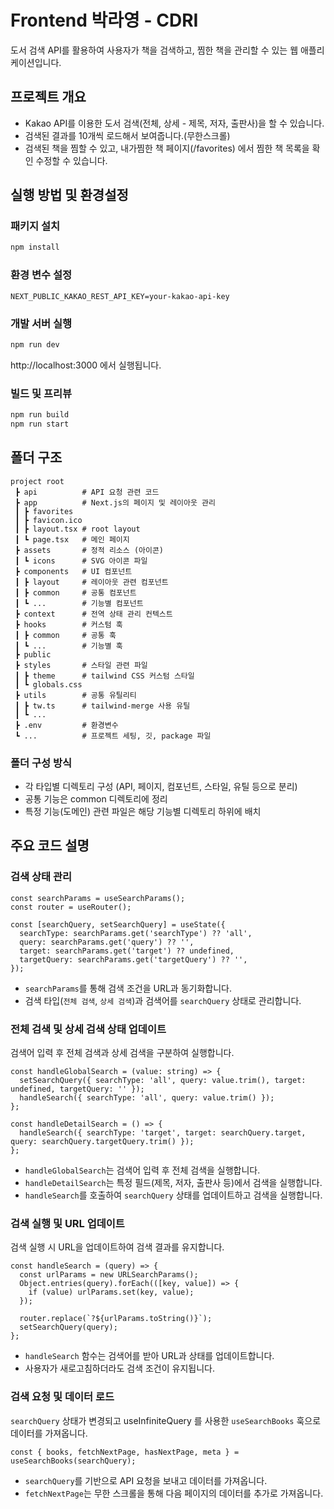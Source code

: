 # Frontend 박라영 - CDRI

도서 검색 API를 활용하여 사용자가 책을 검색하고, 찜한 책을 관리할 수 있는 웹 애플리케이션입니다.

## 프로젝트 개요

- Kakao API를 이용한 도서 검색(전체, 상세 - 제목, 저자, 출판사)을 할 수 있습니다.
- 검색된 결과를 10개씩 로드해서 보여줍니다.(무한스크롤)
- 검색된 책을 찜할 수 있고, 내가찜한 책 페이지(/favorites) 에서 찜한 책 목록을 확인 수정할 수 있습니다.

## 실행 방법 및 환경설정

### 패키지 설치

```bash
npm install
```

### 환경 변수 설정

```env
NEXT_PUBLIC_KAKAO_REST_API_KEY=your-kakao-api-key
```

### 개발 서버 실행

```bash
npm run dev
```

http://localhost:3000 에서 실행됩니다.

### 빌드 및 프리뷰

```bash
npm run build
npm run start
```

## 폴더 구조

```
project root
 ┣ api          # API 요청 관련 코드
 ┣ app          # Next.js의 페이지 및 레이아웃 관리
 ┃ ┣ favorites
 ┃ ┣ favicon.ico
 ┃ ┣ layout.tsx # root layout
 ┃ ┗ page.tsx   # 메인 페이지
 ┣ assets       # 정적 리소스 (아이콘)
 ┃ ┗ icons      # SVG 아이콘 파일
 ┣ components   # UI 컴포넌트
 ┃ ┣ layout     # 레이아웃 관련 컴포넌트
 ┃ ┣ common     # 공통 컴포넌트
 ┃ ┗ ...        # 기능별 컴포넌트
 ┣ context      # 전역 상태 관리 컨텍스트
 ┣ hooks        # 커스텀 훅
 ┃ ┣ common     # 공통 훅
 ┃ ┗ ...        # 기능별 훅
 ┣ public
 ┣ styles       # 스타일 관련 파일
 ┃ ┣ theme      # tailwind CSS 커스텀 스타일
 ┃ ┗ globals.css
 ┣ utils        # 공통 유틸리티
 ┃ ┣ tw.ts      # tailwind-merge 사용 유틸
 ┃ ┗ ...
 ┣ .env         # 환경변수
 ┗ ...          # 프로젝트 세팅, 깃, package 파일
```

### 폴더 구성 방식

- 각 타입별 디렉토리 구성 (API, 페이지, 컴포넌트, 스타일, 유틸 등으로 분리)
- 공통 기능은 common 디렉토리에 정리
- 특정 기능(도메인) 관련 파일은 해당 기능별 디렉토리 하위에 배치

## 주요 코드 설명

### 검색 상태 관리

```tsx
const searchParams = useSearchParams();
const router = useRouter();

const [searchQuery, setSearchQuery] = useState({
  searchType: searchParams.get('searchType') ?? 'all',
  query: searchParams.get('query') ?? '',
  target: searchParams.get('target') ?? undefined,
  targetQuery: searchParams.get('targetQuery') ?? '',
});
```

- `searchParams`를 통해 검색 조건을 URL과 동기화합니다.
- 검색 타입(`전체 검색`, `상세 검색`)과 검색어를 `searchQuery` 상태로 관리합니다.

### 전체 검색 및 상세 검색 상태 업데이트

검색어 입력 후 전체 검색과 상세 검색을 구분하여 실행합니다.

```tsx
const handleGlobalSearch = (value: string) => {
  setSearchQuery({ searchType: 'all', query: value.trim(), target: undefined, targetQuery: '' });
  handleSearch({ searchType: 'all', query: value.trim() });
};

const handleDetailSearch = () => {
  handleSearch({ searchType: 'target', target: searchQuery.target, query: searchQuery.targetQuery.trim() });
};
```

- `handleGlobalSearch`는 검색어 입력 후 전체 검색을 실행합니다.
- `handleDetailSearch`는 특정 필드(제목, 저자, 출판사 등)에서 검색을 실행합니다.
- `handleSearch`를 호출하여 `searchQuery` 상태를 업데이트하고 검색을 실행합니다.

### 검색 실행 및 URL 업데이트

검색 실행 시 URL을 업데이트하여 검색 결과를 유지합니다.

```tsx
const handleSearch = (query) => {
  const urlParams = new URLSearchParams();
  Object.entries(query).forEach(([key, value]) => {
    if (value) urlParams.set(key, value);
  });

  router.replace(`?${urlParams.toString()}`);
  setSearchQuery(query);
};
```

- `handleSearch` 함수는 검색어를 받아 URL과 상태를 업데이트합니다.
- 사용자가 새로고침하더라도 검색 조건이 유지됩니다.

### 검색 요청 및 데이터 로드

`searchQuery` 상태가 변경되고 useInfiniteQuery 를 사용한 `useSearchBooks` 훅으로 데이터를 가져옵니다.

```tsx
const { books, fetchNextPage, hasNextPage, meta } = useSearchBooks(searchQuery);
```

- `searchQuery`를 기반으로 API 요청을 보내고 데이터를 가져옵니다.
- `fetchNextPage`는 무한 스크롤을 통해 다음 페이지의 데이터를 추가로 가져옵니다.
